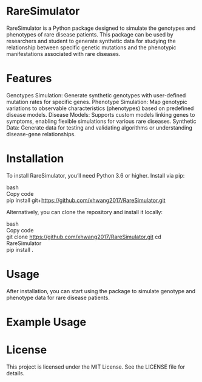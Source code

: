 # RareSimulator
RareSimulator is a Python package designed to simulate the genotypes and phenotypes of rare disease patients. This package can be used by researchers and student to generate synthetic data for studying the relationship between specific genetic mutations and the phenotypic manifestations associated with rare diseases.

# Features
Genotypes Simulation: Generate synthetic genotypes with user-defined mutation rates for specific genes.
Phenotype Simulation: Map genotypic variations to observable characteristics (phenotypes) based on predefined disease models.
Disease Models: Supports custom models linking genes to symptoms, enabling flexible simulations for various rare diseases.
Synthetic Data: Generate data for testing and validating algorithms or understanding disease-gene relationships.

# Installation
To install RareSimulator, you’ll need Python 3.6 or higher. Install via pip:

bash\
Copy code\
pip install git+https://github.com/xhwang2017/RareSimulator.git

Alternatively, you can clone the repository and install it locally:

bash\
Copy code\
git clone https://github.com/xhwang2017/RareSimulator.git
cd RareSimulator\
pip install .

# Usage
After installation, you can start using the package to simulate genotype and phenotype data for rare disease patients.

# Example Usage

# License
This project is licensed under the MIT License. See the LICENSE file for details.
